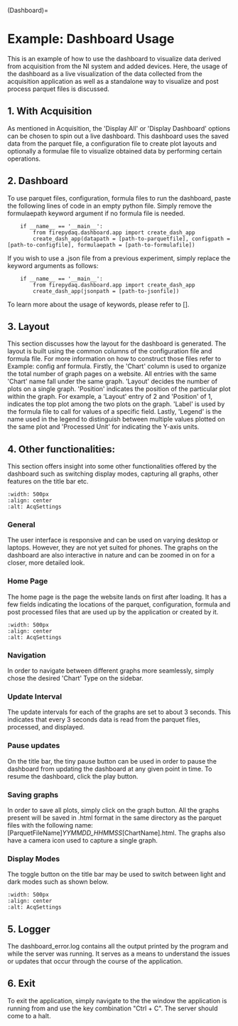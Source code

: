 (Dashboard)=
# Example: Dashboard Usage

This is an example of how to use the dashboard to visualize data derived from acquisition from the NI system and added devices. Here, the usage of the dashboard as a live visualization of the data collected from the acquisition application as well as a standalone way to visualize and post process parquet files is discussed.

## 1. With Acquisition  

As mentioned in Acquisition, the 'Display All' or 'Display Dashboard' options can be chosen to spin out a live dashboard. This dashboard uses the saved data from the parquet file, a configuration file to create plot layouts and optionally a formulae file to visualize obtained data by performing certain operations. 

## 2. Dashboard 

To use parquet files, configuration, formula files to run the dashboard, paste the following lines of code in an empty python file. Simply remove the formulaepath keyword argument if no formula file is needed. 

```
    if __name__ == '__main__':
        from firepydaq.dashboard.app import create_dash_app
        create_dash_app(datapath = [path-to-parquetfile], configpath = [path-to-configfile], formulaepath = [path-to-formulafile])
```

If you wish to use a .json file from a previous experiment, simply replace the keyword arguments as follows:

```
    if __name__ == '__main__':
        from firepydaq.dashboard.app import create_dash_app
        create_dash_app(jsonpath = [path-to-jsonfile])
```

To learn more about the usage of keywords, please refer to [].

## 3. Layout 

This section discusses how the layout for the dashboard is generated. The layout is built using the common columns of the configuration file and formula file. For more information on how to construct those files refer to Example: config anf formula. Firstly, the 'Chart' column is used to organize the total number of graph pages on a website. All entries with the same 'Chart' name fall under the same graph. 'Layout' decides the number of plots on a single graph. 'Position' indicates the position of the particular plot within the graph. For example, a 'Layout' entry of 2 and 'Position' of 1, indicates the top plot among the two plots on the graph. 'Label' is used by the formula file to call for values of a specific field. Lastly, 'Legend' is the name used in the legend to distinguish between multiple values plotted on the same plot and 'Processed Unit' for indicating the Y-axis units.

## 4. Other functionalities:

This section offers insight into some other functionalities offered by the dashboard such as switching display modes, capturing all graphs, other features on the title bar etc. 

```{image} assets/Dashboard/Dashboard2.png
:width: 500px
:align: center
:alt: AcqSettings
```


### General
The user interface is responsive and can be used on varying desktop or laptops. However, they are not yet suited for phones. The graphs on the dashboard are also interactive in nature and can be zoomed in on for a closer, more detailed look.

### Home Page
The home page is the page the website lands on first after loading. It has a few fields indicating the locations of the parquet, configuration, formula and post processed files that are used up by the application or created by it.

```{image} assets/Dashboard/Dashboard1.png
:width: 500px
:align: center
:alt: AcqSettings
```

### Navigation
In order to navigate between different graphs more seamlessly, simply chose the desired 'Chart' Type on the sidebar.

### Update Interval
The update intervals for each of the graphs are set to about 3 seconds. This indicates that every 3 seconds data is read from the parquet files, processed, and displayed. 

### Pause updates
On the title bar, the tiny pause button can be used in order to pause the dashboard from updating the dashboard at any given point in time. To resume the dashboard, click the play button.

### Saving graphs
In order to save all plots, simply click on the graph button. All the graphs present will be saved in .html format in the same directory as the parquet files with the following name: [ParquetFileName]_YYMMDD_HHMMSS_[ChartName].html. The graphs also have a camera icon used to capture a single graph. 

### Display Modes
The toggle button on the title bar may be used to switch between light and dark modes such as shown below.

```{image} assets/Dashboard/Dashboard3.png
:width: 500px
:align: center
:alt: AcqSettings
```

## 5. Logger 
The dashboard_error.log contains all the output printed by the program and while the server was running. It serves as a means to understand the issues or updates that occur through the course of the application.

## 6. Exit
To exit the application, simply navigate to the the window the application is running from and use the key combination "Ctrl + C". The server should come to a halt.

